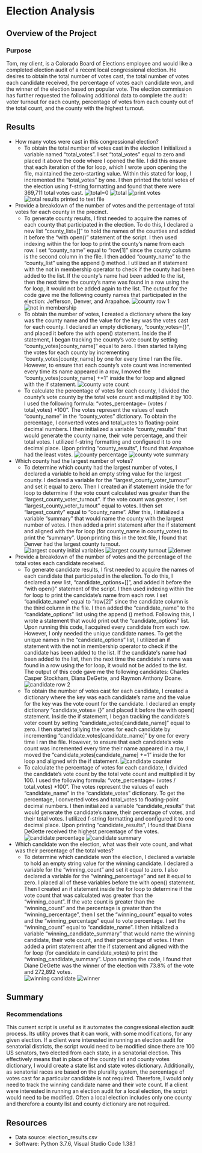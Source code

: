 # Election Analysis
## Overview of the Project
### Purpose
Tom, my client, is a Colorado Board of Elections employee and would like a completed election audit of a recent local congressional election. He desires to obtain the total number of votes cast, the total number of votes each candidate received, the percentage of votes each candidate won, and the winner of the election based on popular vote. The election commission has further requested the following additional data to complete the audit: voter turnout for each county, percentage of votes from each county out of the total count, and the county with the highest turnout. 
## Results
* How many votes were cast in this congressional election? 
  * To obtain the total number of votes cast in the election I initialized a variable named “total_votes”. I set “total_votes” equal to zero and placed it above the code where I opened the file. I did this ensure that each iteration of the for loop, which I wrote upon opening the file, maintained the zero-starting value. Within this stated for loop, I incremented the “total_votes” by one. I then printed the total votes of the election using f-string formatting and found that there were 369,711 total votes cast. 
![total=0](https://user-images.githubusercontent.com/106560739/176535373-ba572985-b895-40c0-a558-4b2b32c68eb2.png)
![total ](https://user-images.githubusercontent.com/106560739/176535436-a2251b35-fccd-46dd-9d8b-0cea2c931818.png)
![print votes](https://user-images.githubusercontent.com/106560739/176537086-c3ea937e-7383-42e0-bec8-5750bc3f272e.png)
![total results printed to text file](https://user-images.githubusercontent.com/106560739/176535465-8040b5e5-16d5-483a-af28-d713bee385ee.png)
* Provide a breakdown of the number of votes and the percentage of total votes for each county in the precinct. 
  * To generate county results, I first needed to acquire the names of each county that participated in the election. To do this, I declared a new list “county_list=[]” to hold the names of the counties and added it before the “with open()” statement of the script. I then used indexing within the for loop to print the county’s name from each row. I set “county_name” equal to “row[1]” since the county column is the second column in the file. I then added “county_name” to the “county_list” using the append () method. I utilized an if statement with the not in membership operator to check if the county had been added to the list. If the county’s name had been added to the list, then the next time the county’s name was found in a row using the for loop, it would not be added again to the list. The output for the code gave me the following county names that participated in the election: Jefferson, Denver, and Arapahoe. 
![county row 1](https://user-images.githubusercontent.com/106560739/176535785-116bf26f-c4bf-4745-a095-cf267e768944.png)
![not in membership](https://user-images.githubusercontent.com/106560739/176535830-2eb013ac-4f4b-4532-aa09-3f0dcb94dcce.png)
  * To obtain the number of votes, I created a dictionary where the key was the county name and the value for the key was the votes cast for each county. I declared an empty dictionary, “county_votes={}”, and placed it before the with open() statement. Inside the if statement, I began tracking the county’s vote count by setting “county_votes[county_name]” equal to zero. I then started tallying the votes for each county by incrementing “county_votes[county_name] by one for every time I ran the file. However, to ensure that each county’s vote count was incremented every time its name appeared in a row, I moved the “county_votes[county_name] +=1” inside the for loop and aligned with the if statement.
![county vote count](https://user-images.githubusercontent.com/106560739/176535965-937d6507-f37e-40a4-bdb6-4220bdc48b85.png)
  * To calculate the percentage of votes for each county, I divided the county’s vote county by the total vote count and multiplied it by 100. I used the following formula: “votes_percentage= (votes / total_votes) *100”. The votes represent the values of each “county_name” in the “county_votes” dictionary. To obtain the percentage, I converted votes and total_votes to floating-point decimal numbers. I then initialized a variable “county_results” that would generate the county name, their vote percentage, and their total votes. I utilized f-string formatting and configured it to one decimal place. Upon printing “county_results”, I found that Arapahoe had the least votes. 
![county percentage](https://user-images.githubusercontent.com/106560739/176536068-10fddd29-6b81-4051-afc1-6987a7f24d1d.png)
![county vote summary](https://user-images.githubusercontent.com/106560739/176536077-fd1576bb-bc1c-4a37-9373-758d20f31e23.png)
* Which county had the largest number of votes? 
  * To determine which county had the largest number of votes, I declared a variable to hold an empty string value for the largest county. I declared a variable for the “largest_county_voter_turnout” and set it equal to zero. Then I created an if statement inside the for loop to determine if the vote count calculated was greater than the “largest_county_voter_turnout”. If the vote count was greater, I set “largest_county_voter_turnout” equal to votes. I then set “largest_county” equal to “county_name”. After this, I initialized a variable “summary” that would name the county with the largest number of votes. I then added a print statement after the if statement and aligned with the for loop (for county_name in county_votes) to print the “summary”. Upon printing this in the text file, I found that Denver had the largest county turnout. 
![largest county initial variables](https://user-images.githubusercontent.com/106560739/176541983-b9e0a679-27e8-4ab8-856c-afd27559953f.png)
![largest county turnout](https://user-images.githubusercontent.com/106560739/176541997-8994a8bb-1ff2-4ffa-96e5-4ac17477c898.png)
![denver](https://user-images.githubusercontent.com/106560739/176542289-b7e1751d-9aa6-4ed7-ab4c-ca52d829866c.png)
* Provide a breakdown of the number of votes and the percentage of the total votes each candidate received. 
  * To generate candidate results, I first needed to acquire the names of each candidate that participated in the election. To do this, I declared a new list, “candidate_options=[]”, and added it before the “with open()” statement of the script. I then used indexing within the for loop to print the candidate’s name from each row. I set “candidate_name” equal to “row[2]” since the candidate column is the third column in the file. I then added the “candidate_name” to the “candidate_options” list using the append () method. Following this, I wrote a statement that would print out the “candidate_options” list.  Upon running this code, I acquired every candidate from each row. However, I only needed the unique candidate names. To get the unique names in the “candidate_options” list, I utilized an if statement with the not in membership operator to check if the candidate has been added to the list. If the candidate's name had been added to the list, then the next time the candidate's name was found in a row using the for loop, it would not be added to the list. The output of this code gave me the following candidates: Charles Casper Stockham, Diana DeGette, and Raymon Anthony Doane. 
![candidate row 2](https://user-images.githubusercontent.com/106560739/176543573-9f6f2dea-0881-4800-aad7-90087d5213be.png)
  * To obtain the number of votes cast for each candidate, I created a dictionary where the key was each candidate’s name and the value for the key was the vote count for the candidate. I declared an empty dictionary “candidate_votes= {}” and placed it before the with open() statement. Inside the if statement, I began tracking the candidate’s voter count by setting “candidate_votes[candidate_name]” equal to zero. I then started tallying the votes for each candidate by incrementing “candidate_votes[candidate_name]” by one for every time I ran the file. However, to ensure that each candidate’s vote count was incremented every time their name appeared in a row, I moved the “candidate_votes[candidate_name] +=1” inside the for loop and aligned with the if statement. 
![candidate counter](https://user-images.githubusercontent.com/106560739/176543632-d7b59572-2738-4d01-aef1-b1412e22650d.png)
  * To calculate the percentage of votes for each candidate, I divided the candidate’s vote count by the total vote count and multiplied it by 100. I used the following formula: “vote_percentage= (votes / total_votes) *100”. The votes represent the values of each “candidate_name” in the “candidate_votes” dictionary. To get the percentage, I converted votes and total_votes to floating-point decimal numbers. I then initialized a variable “candidate_results” that would generate the candidate’s name, their percentage of votes, and their total votes. I utilized f-string formatting and configured it to one decimal place. Upon printing “candidate_results”, I found that Diana DeGette received the highest percentage of the votes. 
![candidate percentage](https://user-images.githubusercontent.com/106560739/176544029-ddc06727-cc93-4de4-bcc5-28ae7e1d57f0.png)
![candidate summary](https://user-images.githubusercontent.com/106560739/176544035-f1bc94b7-0bc0-471d-a8c6-d8c4f2a8d86e.png)
* Which candidate won the election, what was their vote count, and what was their percentage of the total votes?
  * To determine which candidate won the election, I declared a variable to hold an empty string value for the winning candidate. I declared a variable for the “winning_count” and set it equal to zero. I also declared a variable for the “winning_percentage” and set it equal to zero. I placed all of these variables before the with open() statement. Then I created an if statement inside the for loop to determine if the vote count that was calculated was greater than the “winning_count”. If the vote count is greater than the “winning_count” and the percentage is greater than the “winning_percentage”, then I set the “winning_count” equal to votes and the “winning_percentage” equal to vote percentage. I set the “winning_count” equal to “candidate_name”. I then initialized a variable “winning_candidate_summary” that would name the winning candidate, their vote count, and their percentage of votes. I then added a print statement after the if statement and aligned with the for loop (for candidate in candidate_votes) to print the “winning_candidate_summary”. Upon running the code, I found that Diane DeGette was the winner of the election with 73.8% of the vote and 272,892 votes.  
![winning candidate](https://user-images.githubusercontent.com/106560739/176545125-e6229dc6-515c-4802-9a2e-0b2f617ac07e.png)
![winner](https://user-images.githubusercontent.com/106560739/176545276-145007a5-420d-4b58-a24e-df530238c782.png)
## Summary
### Recommendations
This current script is useful as it automates the congressional election audit process. Its utility proves that it can work, with some modifications, for any given election. If a client were interested in running an election audit for senatorial districts, the script would need to be modified since there are 100 US senators, two elected from each state, in a senatorial election. This effectively means that in place of the county list and county votes dictionary, I would create a state list and state votes dictionary. Additionally, as senatorial races are based on the plurality system, the percentage of votes cast for a particular candidate is not required. Therefore, I would only need to track the winning candidate name and their vote count. If a client were interested in running an election audit for a local election, the script would need to be modified. Often a local election includes only one county and therefore a county list and county dictionary are not required. 
## Resources
- Data source: election_results.csv
- Software: Python 3.7.6, Visual Studio Code 1.38.1 
